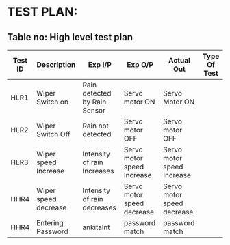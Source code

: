 # TEST PLAN:

## Table no: High level test plan

| **Test ID** | **Description**                                              | **Exp I/P** | **Exp O/P** | **Actual Out** |**Type Of Test**  |    
|-------------|--------------------------------------------------------------|------------|-------------|----------------|------------------|
|  HLR1       |Wiper Switch on| Rain detected by Rain Sensor|Servo motor ON|Servo Motor ON|
|  HLR2       |Wiper Switch Off|Rain not detected |Servo motor OFF|Servo motor OFF|
|  HLR3       |Wiper speed Increase|Intensity of rain Increases| Servo motor speed Increase|Servo motor speed Increase |
|  HHR4       |Wiper speed decrease|Intensity of rain decreases |Servo motor speed decrease|Servo motor speed decrease|
|  HHR4       |Entering Password| ankitalnt|password match|password match|


